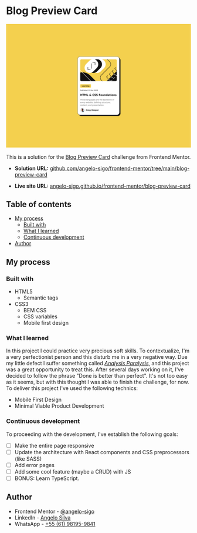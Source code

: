 # Blog Preview Card

![](./assets/images/screenshot-desktop-view.png)

This is a solution for the [Blog Preview Card](https://www.frontendmentor.io/challenges/blog-preview-card-ckPaj01IcS) challenge from Frontend Mentor.

- **Solution URL:** [github.com/angelo-sigo/frontend-mentor/tree/main/blog-preview-card](https://github.com/angelo-sigo/frontend-mentor/tree/main/blog-preview-card)

- **Live site URL:** [angelo-sigo.github.io/frontend-mentor/blog-preview-card](https://angelo-sigo.github.io/frontend-mentor/blog-preview-card)

## Table of contents

- [My process](#my-process)
  - [Built with](#built-with)
  - [What I learned](#what-i-learned)
  - [Continuous development](#continuous-development)
- [Author](#author)

## My process

### Built with

- HTML5
  - Semantic tags
- CSS3
  - BEM CSS
  - CSS variables
  - Mobile first design

### What I learned

In this project I could practice very precious soft skills. To contextualize, I'm a very perfectionist person and this disturb me in a very negative way. Due my little defect I suffer something called [*Analysis Paralysis*](https://en.wikipedia.org/wiki/Analysis_paralysis), and this project was a great opportunity to treat this. After several days working on it, I've decided to follow the phrase "Done is better than perfect". It's not too easy as it seems, but with this thought I was able to finish the challenge, for now. To deliver this project I've used the following technics:

- Mobile First Design
- Minimal Viable Product Development

### Continuous development

To proceeding  with the development, I've establish the following goals:

- [ ] Make the entire page responsive
- [ ] Update the architecture with React components and CSS preprocessors (like SASS)
- [ ] Add error pages
- [ ] Add some cool feature (maybe a CRUD) with JS
- [ ] BONUS: Learn TypeScript.

## Author

- Frontend Mentor - [@angelo-sigo](https://www.frontendmentor.io/profile/angelo-sigo)
- LinkedIn - [Angelo Silva](https://www.linkedin.com/in/angelo-sigo/)
- WhatsApp - [+55 (61) 98195-9841](https://wa.me/5561981959841)